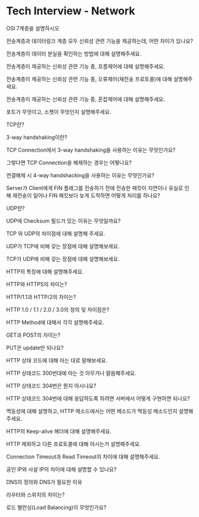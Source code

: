 # Tech Interview - Network

OSI 7계층을 설명하시오

전송계층과 데이터링크 계층 모두 신뢰성 관련 기능을 제공하는데, 어떤 차이가 있나요?

전송계층이 데이터 분실을 확인하는 방법에 대해 설명해주세요.

전송계층이 제공하는 신뢰성 관련 기능 중, 흐름제어에 대해 설명해주세요.

전송계층이 제공하는 신뢰성 관련 기능 중, 오류제어(재전송 프로토콜)에 대해 설명해주세요.

전송계층이 제공하는 신뢰성 관련 기능 중, 혼잡제어에 대해 설명해주세요.

포트가 무엇이고, 소켓이 무엇인지 설명해주세요.

TCP란?

3-way handshaking이란?

TCP Connection에서 3-way handshaking을 사용하는 이유는 무엇인가요?

그렇다면 TCP Connection을 해제하는 경우는 어떻나요?

연결해제 시 4-way handshacking을 사용하는 이유는 무엇인가요?

Server가 Client에게 FIN 플래그를 전송하기 전에 전송한 패킷이 지연이나 유실로 인해 재전송이 일어나 FIN 패킷보다 늦게 도착하면 어떻게 처리를 하나요?

UDP란?

UDP에 Checksum 필드가 있는 이유는 무엇일까요?

TCP 와 UDP의 차이점에 대해 설명해 주세요.

UDP가 TCP에 비해 갖는 장점에 대해 설명해보세요.

TCP가 UDP에 비해 갖는 장점에 대해 설명해보세요.

HTTP의 특징에 대해 설명해주세요.

HTTP와 HTTPS의 차이는?

HTTP/1.1과 HTTP/2의 차이는?

HTTP 1.0 / 1.1 / 2.0 / 3.0의 정의 및 차이점은?

HTTP Method에 대해서 각각 설명해주세요.

GET과 POST의 차이는?

PUT은 update만 되나요?

HTTP 상태 코드에 대해 아는 대로 말해보세요.

HTTP 상태코드 300번대에 아는 것 아무거나 말씀해주세요.

HTTP 상태코드 304번은 뭔지 아시나요?

HTTP 상태코드 304번에 대해 응답하도록 하려면 서버에서 어떻게 구현하면 되나요?

멱등성에 대해 설명하고, HTTP 메소드에서는 어떤 메소드가 멱등성 메소드인지 설명해주세요.

HTTP의 Keep-alive 헤더에 대해 설명해주세요.

HTTP 제외하고 다른 프로토콜에 대해 아시는거 설명해주세요.

Connection Timeout과 Read Timeout의 차이에 대해 설명해주세요.

공인 IP와 사설 IP의 차이에 대해 설명할 수 있나요?

DNS의 정의와 DNS가 필요한 이유

라우터와 스위치의 차이는?

로드 밸런싱(Load Balancing)이 무엇인가요?
